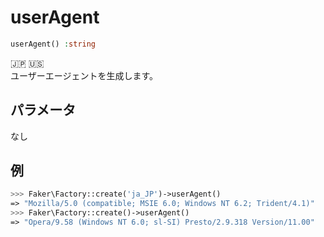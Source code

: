 # userAgent
```php
userAgent() :string
```
:jp: :us:  
ユーザーエージェントを生成します。

## パラメータ
なし

## 例
```php
>>> Faker\Factory::create('ja_JP')->userAgent()
=> "Mozilla/5.0 (compatible; MSIE 6.0; Windows NT 6.2; Trident/4.1)"
>>> Faker\Factory::create()->userAgent()
=> "Opera/9.58 (Windows NT 6.0; sl-SI) Presto/2.9.318 Version/11.00"
```
